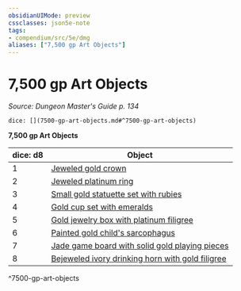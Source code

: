 ```yaml
---
obsidianUIMode: preview
cssclasses: json5e-note
tags:
- compendium/src/5e/dmg
aliases: ["7,500 gp Art Objects"]
---
```

# 7,500 gp Art Objects
*Source: Dungeon Master's Guide p. 134* 

`dice: [](7500-gp-art-objects.md#^7500-gp-art-objects)`

**7,500 gp Art Objects**

| dice: d8 | Object |
|----------|--------|
| 1 | [Jeweled gold crown](/2-Mechanics/CLI/items/jeweled-gold-crown.md) |
| 2 | [Jeweled platinum ring](/2-Mechanics/CLI/items/jeweled-platinum-ring.md) |
| 3 | [Small gold statuette set with rubies](/2-Mechanics/CLI/items/small-gold-statuette-set-with-rubies.md) |
| 4 | [Gold cup set with emeralds](/2-Mechanics/CLI/items/gold-cup-set-with-emeralds.md) |
| 5 | [Gold jewelry box with platinum filigree](/2-Mechanics/CLI/items/gold-jewelry-box-with-platinum-filigree.md) |
| 6 | [Painted gold child's sarcophagus](/2-Mechanics/CLI/items/painted-gold-childs-sarcophagus.md) |
| 7 | [Jade game board with solid gold playing pieces](/2-Mechanics/CLI/items/jade-game-board-with-solid-gold-playing-pieces.md) |
| 8 | [Bejeweled ivory drinking horn with gold filigree](/2-Mechanics/CLI/items/bejeweled-ivory-drinking-horn-with-gold-filigree.md) |
^7500-gp-art-objects